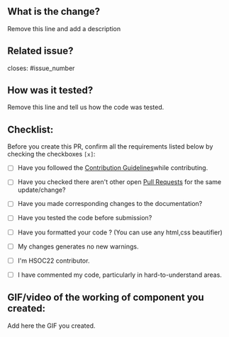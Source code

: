 ## What is the change?
Remove this line and add a description

## Related issue?
closes: #issue_number

## How was it tested?
Remove this line and tell us how the code was tested.

## Checklist:
Before you create this PR, confirm all the requirements listed below by checking the checkboxes `[x]`:

-   [ ] Have you followed the [Contribution Guidelines](https://github.com/Bhaviktutorials/Adorn/blob/main/Contributing.md)while contributing.
-   [ ] Have you checked there aren't other open [Pull Requests](https://github.com/Bhaviktutorials/Adorn/pulls) for the same update/change?
-   [ ] Have you made corresponding changes to the documentation?
-   [ ] Have you tested the code before submission?
-   [ ] Have you formatted your code ? (You can use any html,css beautifier)
-   [ ] My changes generates no new warnings.
-   [ ] I'm HSOC22 contributor.
-   [ ] I have commented my code, particularly in hard-to-understand areas.


## GIF/video of the working of component you created:
Add here the GIF you created.
